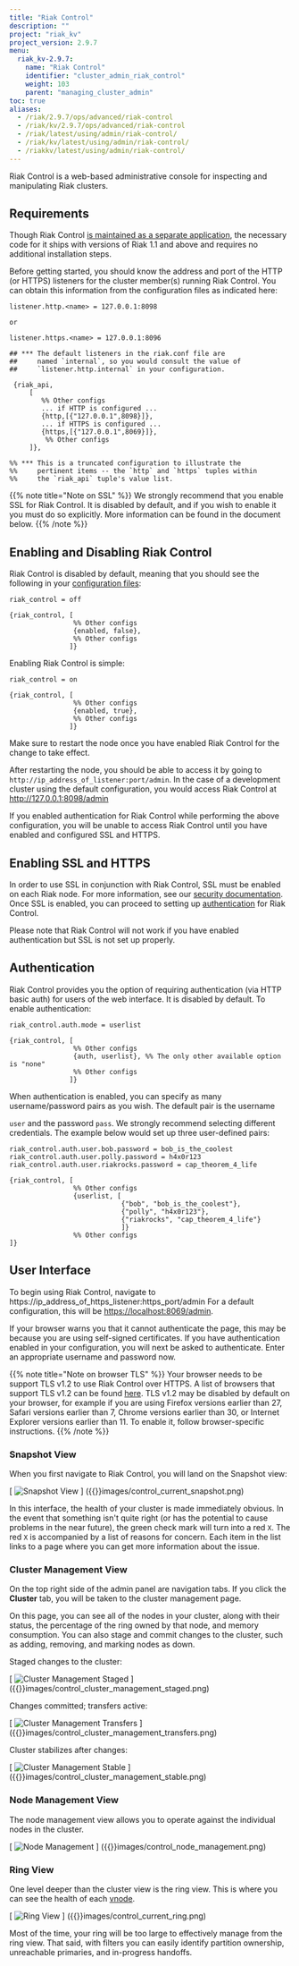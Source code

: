 ```yaml
---
title: "Riak Control"
description: ""
project: "riak_kv"
project_version: 2.9.7
menu:
  riak_kv-2.9.7:
    name: "Riak Control"
    identifier: "cluster_admin_riak_control"
    weight: 103
    parent: "managing_cluster_admin"
toc: true
aliases:
  - /riak/2.9.7/ops/advanced/riak-control
  - /riak/kv/2.9.7/ops/advanced/riak-control
  - /riak/latest/using/admin/riak-control/
  - /riak/kv/latest/using/admin/riak-control/
  - /riakkv/latest/using/admin/riak-control/
---
```


[config reference]: {{<baseurl>}}riak/kv/2.9.7/configuring/reference

Riak Control is a web-based administrative console for inspecting and
manipulating Riak clusters.

## Requirements

Though Riak Control [is maintained as a separate application](https://github.com/basho/riak_control), the necessary code for it ships with versions of Riak 1.1 and above and requires no additional installation steps.

Before getting started, you should know the address and port of the HTTP (or
HTTPS) listeners for the cluster member(s) running Riak Control.  You can obtain
this information from the configuration files as indicated here:

```riakconf
listener.http.<name> = 127.0.0.1:8098

or

listener.https.<name> = 127.0.0.1:8096

## *** The default listeners in the riak.conf file are
##     named `internal`, so you would consult the value of
##     `listener.http.internal` in your configuration.

```

```appconfig
 {riak_api,
     [
        %% Other configs
        ... if HTTP is configured ...
        {http,[{"127.0.0.1",8098}]},
        ... if HTTPS is configured ...
        {https,[{"127.0.0.1",8069}]},
         %% Other configs
     ]},

%% *** This is a truncated configuration to illustrate the
%%     pertinent items -- the `http` and `https` tuples within
%%     the `riak_api` tuple's value list.
```

{{% note title="Note on SSL" %}}
We strongly recommend that you enable SSL for Riak Control. It is disabled by
default, and if you wish to enable it you must do so explicitly. More
information can be found in the document below.
{{% /note %}}

## Enabling and Disabling Riak Control

Riak Control is disabled by default, meaning that you should see the
following in your [configuration files][config reference]:

```riakconf
riak_control = off
```

```appconfig
{riak_control, [
                %% Other configs
                {enabled, false},
                %% Other configs
               ]}
```

Enabling Riak Control is simple:

```riakconf
riak_control = on
```

```appconfig
{riak_control, [
                %% Other configs
                {enabled, true},
                %% Other configs
               ]}
```

Make sure to restart the node once you have enabled Riak Control for the
change to take effect.

After restarting the node, you should be able to access it by going
to `http://ip_address_of_listener:port/admin`. In the case of a development
cluster using the default configuration, you would access Riak Control at
<http://127.0.0.1:8098/admin></a>

If you enabled authentication for Riak Control while performing the above
configuration, you will be unable to access Riak Control until you have enabled
and configured SSL and HTTPS.  

## Enabling SSL and HTTPS

In order to use SSL in conjunction with Riak Control, SSL must be
enabled on each Riak node. For more information, see our [security documentation]({{<baseurl>}}riak/kv/2.9.7/using/security/basics#enabling-ssl). Once SSL is enabled, you can proceed to setting up [authentication](#authentication) for Riak Control.

Please note that Riak Control will not work if you have enabled
authentication but SSL is not set up properly.

## Authentication

Riak Control provides you the option of requiring authentication (via
HTTP basic auth) for users of the web interface. It is disabled by
default. To enable authentication:

```riakconf
riak_control.auth.mode = userlist
```

```appconfig
{riak_control, [
                %% Other configs
                {auth, userlist}, %% The only other available option is "none"
                %% Other configs
               ]}
```

When authentication is enabled, you can specify as many
username/password pairs as you wish. The default pair is the username

`user` and the password `pass`. We strongly recommend selecting
different credentials. The example below would set up three user-defined
pairs:

```riakconf
riak_control.auth.user.bob.password = bob_is_the_coolest
riak_control.auth.user.polly.password = h4x0r123
riak_control.auth.user.riakrocks.password = cap_theorem_4_life
```

```appconfig
{riak_control, [
                %% Other configs
                {userlist, [
                            {"bob", "bob_is_the_coolest"},
                            {"polly", "h4x0r123"},
                            {"riakrocks", "cap_theorem_4_life"}
                            ]}
                %% Other configs
]}
```

## User Interface

To begin using Riak Control, navigate to https://ip_address_of_https_listener:https_port/admin
For a default configuration, this will be <https://localhost:8069/admin>.

If your browser warns you that it cannot authenticate the page, this may
be because you are using self-signed certificates. If you have
authentication enabled in your configuration, you will next be asked to
authenticate. Enter an appropriate username and password now.

{{% note title="Note on browser TLS" %}}
Your browser needs to be support TLS v1.2 to use Riak Control over HTTPS. A
list of browsers that support TLS v1.2 can be found
[here](https://en.wikipedia.org/wiki/Transport_Layer_Security#Web_browsers).
TLS v1.2 may be disabled by default on your browser, for example if you are
using Firefox versions earlier than 27, Safari versions earlier than 7, Chrome
versions earlier than 30, or Internet Explorer versions earlier than 11.  To
enable it, follow browser-specific instructions.
{{% /note %}}

### Snapshot View

When you first navigate to Riak Control, you will land on the Snapshot
view:

[ ![Snapshot View]({{<baseurl>}}images/control_current_snapshot.png) ] ({{<baseurl>}}images/control_current_snapshot.png)

In this interface, the health of your cluster is made immediately
obvious. In the event that something isn't quite right (or has the
potential to cause problems in the near future), the green check mark
will turn into a red `X`. The red `X` is accompanied by a list of
reasons for concern. Each item in the list links to a page where you can
get more information about the issue.

### Cluster Management View

On the top right side of the admin panel are navigation tabs. If you
click the **Cluster** tab, you will be taken to the cluster management
page.

On this page, you can see all of the nodes in your cluster, along with
their status, the percentage of the ring owned by that node, and memory
consumption. You can also stage and commit changes to the cluster, such
as adding, removing, and marking nodes as down.

Staged changes to the cluster:

[ ![Cluster Management Staged]({{<baseurl>}}images/control_cluster_management_staged.png) ] ({{<baseurl>}}images/control_cluster_management_staged.png)

Changes committed; transfers active:

[ ![Cluster Management Transfers]({{<baseurl>}}images/control_cluster_management_transfers.png) ] ({{<baseurl>}}images/control_cluster_management_transfers.png)

Cluster stabilizes after changes:

[ ![Cluster Management Stable]({{<baseurl>}}images/control_cluster_management_stable.png) ] ({{<baseurl>}}images/control_cluster_management_stable.png)

### Node Management View

The node management view allows you to operate against the individual
nodes in the cluster.

[ ![Node Management]({{<baseurl>}}images/control_node_management.png) ] ({{<baseurl>}}images/control_node_management.png)

### Ring View

One level deeper than the cluster view is the ring view. This is where you can
see the health of each [vnode]({{<baseurl>}}riak/kv/2.9.7/learn/glossary/#vnode).

[ ![Ring View]({{<baseurl>}}images/control_current_ring.png) ] ({{<baseurl>}}images/control_current_ring.png)

Most of the time, your ring will be too large to effectively manage from
the ring view. That said, with filters you can easily identify partition
ownership, unreachable primaries, and in-progress handoffs.



